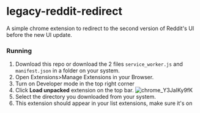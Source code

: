 # legacy-reddit-redirect
A simple chrome extension to redirect to the second version of Reddit's UI before the new UI update.

### Running
1. Download this repo or download the 2 files `service_worker.js` and `manifest.json` in a folder on your system.
2. Open Extensions>Manage Extensions in your Browser.
3. Turn on Developer mode in the top right corner
4. Click **Load unpacked** extension on the top bar.
![chrome_Y3JaIKy9fK](https://github.com/CoolMasterB/legacy-reddit-redirect/assets/76643837/e0c7e6c9-ab3e-43f6-b5d9-5d548c21d0ed)
6. Select the directory you downloaded from your system.
7. This extension should appear in your list extensions, make sure it's on
